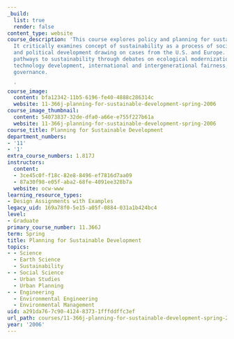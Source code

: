 ```yaml
---
_build:
  list: true
  render: false
content_type: website
course_description: 'This course explores policy and planning for sustainable development.
  It critically examines concept of sustainability as a process of social, organizational,
  and political development drawing on cases from the U.S. and Europe. It also explores
  pathways to sustainability through debates on ecological modernization; sustainable
  technology development, international and intergenerational fairness, and democratic
  governance.

  '
course_image:
  content: bfa12342-11b5-6196-fe40-4888c286314c
  website: 11-366j-planning-for-sustainable-development-spring-2006
course_image_thumbnail:
  content: 54073837-32de-dfa0-a66e-e755f227b61a
  website: 11-366j-planning-for-sustainable-development-spring-2006
course_title: Planning for Sustainable Development
department_numbers:
- '11'
- '1'
extra_course_numbers: 1.817J
instructors:
  content:
  - 3ce45c0f-f18c-82e8-8496-ef7816d7aa09
  - 87a30f98-e05f-aba2-68fe-4091ee328b7a
  website: ocw-www
learning_resource_types:
- Design Assignments with Examples
legacy_uid: 169a78f0-5e15-a05f-0884-031a1b424bc4
level:
- Graduate
primary_course_number: 11.366J
term: Spring
title: Planning for Sustainable Development
topics:
- - Science
  - Earth Science
  - Sustainability
- - Social Science
  - Urban Studies
  - Urban Planning
- - Engineering
  - Environmental Engineering
  - Environmental Management
uid: a291da76-7c90-4124-8373-1fffddffc3ef
url_path: courses/11-366j-planning-for-sustainable-development-spring-2006
year: '2006'
---
```

